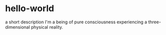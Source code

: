 # hello-world
a short description
I'm a being of pure consciousness experiencing a three-dimensional physical reality.

